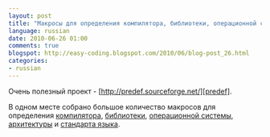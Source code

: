 ```yaml
---
layout: post
title: "Макросы для определения компилятора, библиотеки, операционной системы или архитектуры"
language: russian
date: 2010-06-26 01:00
comments: true
blogspot: http://easy-coding.blogspot.com/2010/06/blog-post_26.html
categories:
- russian
---
```

Очень полезный проект - [http://predef.sourceforge.net/][predef].

[predef]: http://predef.sourceforge.net/

В одном месте собрано большое количество макросов для определения [компилятора][1], [библиотеки][2], [операционной системы][3], [архитектуры][4] и [стандарта языка][5].

[1]: http://predef.sourceforge.net/precomp.html
[2]: http://predef.sourceforge.net/prelib.html
[3]: http://predef.sourceforge.net/preos.html
[4]: http://predef.sourceforge.net/prearch.html
[5]: http://predef.sourceforge.net/prestd.html
